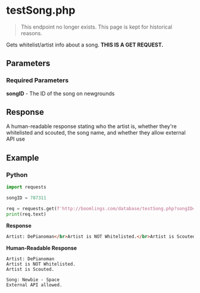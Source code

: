 # testSong.php

> This endpoint no longer exists. This page is kept for historical reasons.

Gets whitelist/artist info about a song. **THIS IS A GET REQUEST.**

## Parameters

### Required Parameters

**songID** - The ID of the song on newgrounds

## Response

A human-readable response stating who the artist is, whether they're whitelisted and scouted, the song name, and whether they allow external API use

## Example

<!-- tabs:start -->

### **Python**

```py
import requests

songID = 787311

req = requests.get(f'http://boomlings.com/database/testSong.php?songID={songID}')
print(req.text)
```

**Response**
```html
Artist: DePianoman</br>Artist is NOT Whitelisted.</br>Artist is Scouted.</br></br>Song: Newbie - Space</br>External API allowed.
```

**Human-Readable Response**
```
Artist: DePianoman
Artist is NOT Whitelisted.
Artist is Scouted.

Song: Newbie - Space
External API allowed.
```

<!-- tabs:end -->
